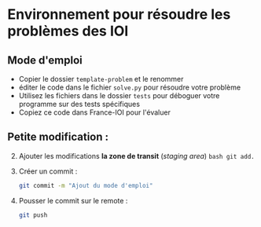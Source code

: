 # Environnement pour résoudre les problèmes des IOI

## Mode d'emploi

- Copier le dossier `template-problem` et le renommer
- éditer le code dans le fichier `solve.py` pour résoudre votre problème
- Utilisez les fichiers dans le dossier `tests` pour déboguer votre programme sur des tests spécifiques
- Copiez ce code dans France-IOI pour l'évaluer


## Petite modification : 
    

2. Ajouter les modifications **la zone de transit** (*staging area*)
        ```bash
        git add.
        ```

1. Créer un commit :
    ```bash
    git commit -m "Ajout du mode d'emploi"
    ```        
3. Pousser le commit sur le remote :
     ```bash
    git push
    ```